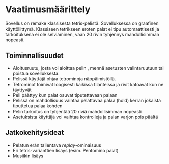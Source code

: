 # Vaatimusmäärittely

Sovellus on remake klassisesta tetris-pelistä. Sovelluksessa on graafinen käyttöliittymä. Klassiseen tetrikseen eroten palat ei tipu automaattisesti ja tarkoituksena ei ole selviäminen, vaan 20 rivin tyhjennys mahdollisimman nopeasti.

## Toiminnallisuudet
- Aloitusruutu, josta voi aloittaa pelin , mennä asetusten valintaruutuun tai poistua sovelluksesta.
- Pelissä käyttäjä ohjaa tetrominoja näppäimistöllä.
- Tetrominot toimivat loogisesti kaikissa tilanteissa ja rivit katoavat kun ne täyttyvät
- Peli päättyy kun palat osuvat tiputettavaan palaan
- Pelissä on mahdollisuus vaihtaa pelattavaa palaa (hold) kerran jokaista tiputtetua palaa kohden
- Pelin tarkoitus on tyhjentää 20 riviä mahdollisimman nopeasti
- Asetuksista käyttäjä voi vaihtaa kontrolleja ja palan varjon pois päältä

## Jatkokehitysideat
- Pelatun erän tallentava *replay*-ominaisuus
- Eri tetris-varianttien lisäys (esim. Pentomino palat)
- Musiikin lisäys